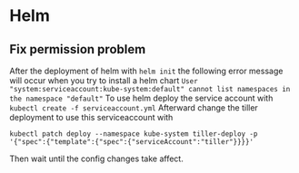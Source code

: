 # Helm

## Fix permission problem

After the deployment of helm with `helm init` the following error message will occur when you try to install a helm chart
`User "system:serviceaccount:kube-system:default" cannot list namespaces in the namespace "default"`
To use helm deploy the service account with `kubectl create -f serviceaccount.yml`
Afterward change the tiller deployment to use this serviceaccount with
```
kubectl patch deploy --namespace kube-system tiller-deploy -p '{"spec":{"template":{"spec":{"serviceAccount":"tiller"}}}}'
```
Then wait until the config changes take affect.
